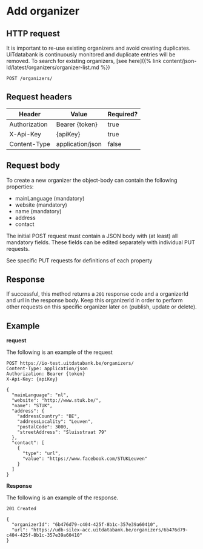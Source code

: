 ---
---

# Add organizer

## HTTP request

It is important to re-use existing organizers and avoid creating duplicates. UiTdatabank is continuously monitored and duplicate entries will be removed. To search for existing organizers, [see here]({% link content/json-ld/latest/organizers/organizer-list.md %})

```
POST /organizers/
```

## Request headers

| Header        | Value            | Required? |
| ------------- | ---------------- | --------- |
| Authorization | Bearer {token}   | true      |
| X-Api-Key     | {apiKey}         | true      |
| Content-Type  | application/json | false     |

## Request body

To create a new organizer the object-body can contain the following properties:
- mainLanguage (mandatory)
- website (mandatory)
- name (mandatory)
- address
- contact

The initial POST request must contain a JSON body with (at least) all mandatory fields. These fields can be edited separately with individual PUT requests.

See specific PUT requests for definitions of each property

## Response

If successful, this method returns a `201` response code and a organizerId and url in the response body.
Keep this organizerId in order to perform other requests on this specific organizer later on (publish, update or delete).

## Example

**request**

The following is an example of the request

```
POST https://io-test.uitdatabank.be/organizers/
Content-Type: application/json
Authorization: Bearer {token}
X-Api-Key: {apiKey}

{
  "mainLanguage": "nl",
  "website": "http://www.stuk.be/",
  "name": "STUK",
  "address": {
    "addressCountry": "BE",
    "addressLocality": "Leuven",
    "postalCode": 3000,
    "streetAddress": "Sluisstraat 79"
  },
  "contact": [
    {
      "type": "url",
      "value": "https://www.facebook.com/STUKLeuven"
    }
  ]
}
```

**Response**

The following is an example of the response.

```
201 Created

{
  "organizerId": "6b476d79-c404-425f-8b1c-357e39a60410",
  "url": "https://udb-silex-acc.uitdatabank.be/organizers/6b476d79-c404-425f-8b1c-357e39a60410"
}
```
